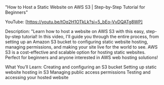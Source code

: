 "How to Host a Static Website on AWS S3 | Step-by-Step Tutorial for Beginners"

YouTube: [https://youtu.be/tOq2H1OTkLk?si=5_bEo-VvDQATg8WP]

Description:
"Learn how to host a website on AWS S3 with this easy, step-by-step tutorial! In this video, I'll guide you through the entire process, from setting up an Amazon S3 bucket to configuring static website hosting, managing permissions, and making your site live for the world to see. AWS S3 is a cost-effective and scalable option for hosting static websites. Perfect for beginners and anyone interested in AWS web hosting solutions!

What You’ll Learn:
Creating and configuring an S3 bucket
Setting up static website hosting in S3
Managing public access permissions
Testing and accessing your hosted website
